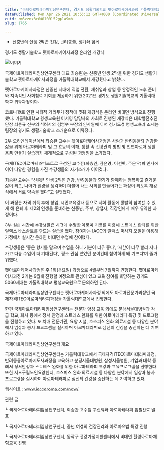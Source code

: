 ```yaml
---
title: "국제아로마테라피임상연구센터, 경기도 생활기술학교 펫아로마케어사과정 가톨릭대학교서 개강"
datePublished: Mon Apr 26 2021 10:53:12 GMT+0000 (Coordinated Universal Time)
cuid: cm6zznx3r000l09l52gp1a9mh
slug: 1765

---
```



- 신중년의 인생 2막은 건강, 반려동물, 향기와 함께

경기도 생활기술학교 펫아로마케어사과정 온라인 개강식

![이미지](https://cdn.hashnode.com/res/hashnode/image/upload/v1739248521409/7311cc26-c3e1-45c7-9d15-452f859753fe.jpeg)

국제아로마테라피임상연구센터(대표 최승완)는 신중년 인생 2막을 위한 경기도 생활기술학교 펫아로마케어사과정을 가톨릭대학교에서 개강했다고 밝혔다.

펫아로마케어사과정은 신중년 세대에 직업 전환, 재취업과 창업 등 안정적인 노후 준비와 지속적인 사회참여 기회를 제공하기 위한 2021년 경기도 생활기술학교의 가톨릭대학교 위탁과정이다.

코로나19로 인한 사회적 거리두기 정책에 맞춰 개강식은 온라인 비대면 방식으로 진행했다. 가톨릭대학교 평생교육원 이서영 담당자의 사회로 진행된 개강식은 대학발전추진단장 최준규 신부의 격려사와 김명수 부장의 인사말에 이어 경기도청 평생교육과 조새봄 팀장의 경기도 생활기술학교 소개순으로 이뤄졌다.

2부 오리엔테이션에서 최승완 교수는 펫아로마케어사과정은 사람과 반려동물의 건강한 삶을 위해 아로마테라피 및 그 효능의 이해, 생활 속 건강관리 방법 및 천연아로마 생활용품 만들기 실습까지 체계적으로 구성된 과정임을 소개했다.

국제ITEC아로마테라피스트로 구성된 교수진(최승완, 김윤경, 이선민, 주은우)의 인사에 이어 다양한 경험을 가진 수강생들의 자기소개가 이어졌다.

최승완 교수는 “신중년 인생 2막은 건강, 반려동물과 향기가 함께하는 행복하고 즐거운 삶이 되고, 나아가 환경을 생각하며 더불어 사는 사회를 만들어가는 과정이 되도록 개강식에서 서로 약속을 했다”고 설명했다.

이 과정은 자격 취득 후에 창업, 시민교육강사 등으로 사회 활동에 활발히 참여할 수 있게 해 은퇴 후 제2의 인생을 준비하는 신중년, 주부, 창업자, 직장인에게 매우 유익한 과정이다.

3부 실습 시간에 수강생들은 사전에 수령한 아로마 키트를 이용해 스트레스 완화를 위한 릴랙스 바스솔트를 만드는 실습을 했다. 참여자는 IACC의 릴랙스 마사지 오일을 이용해 가정에서 실시간 온라인 비대면 수업에 참여했다.

수강생들은 ‘좋은 향기를 맡으며 수업을 하니 기분이 너무 좋다’, ‘시간이 너무 빨리 지나가고 다음 수업이 더 기대된다’, ‘평소 관심 있었던 분야인데 참여하게 돼 기쁘다’며 즐거워했다.

펫아로마케어사과정은 주 1회(목요일) 과정으로 4월부터 7월까지 진행한다. 펫아로마케어사과정 2기는 9월에 진행할 예정으로 관심이 있고 교육 참여를 희망하는 경기도 5060세대는 가톨릭대학교 평생교육원으로 문의하면 된다.

국제아로마테라피임상연구센터는 펫아로마케어사과정 외에도 아로마전문가과정인 국제자격ITEC아로마테라피과정을 가톨릭대학교에서 진행한다.

한편 국제아로마테라피임상연구센터는 전문가 양성 교육 외에도 분당서울대병원과 각급 학교, 회사 등에서 정서 안정과 스트레스 완화를 위한 아로마테라피 특강 및 프로그램을 진행하고 있다. 또 치매 전문기관, 요양 시설, 호스피스 완화 의료시설 등 다양한 분야에서 임상과 봉사 프로그램을 실시하며 아로마테라피로 심신의 건강을 증진하는 데 기여하고 있다.

국제아로마테라피임상연구센터 개요

국제아로마테라피임상연구센터는 가톨릭대학교에서 국제자격ITEC아로마테라피과정, 반려동물아로마지도사과정을 교육하고 분당서울대병원, 삼성서울병원, 기업과 대학 등에서 정서안정과 스트레스 완화를 위한 아로마테라피 특강과 교육프로그램을 진행한다. 또한 서초구립노인요양센터, 호스피스 완화 의료시설 등 다양한 분야에서 임상과 봉사 프로그램을 실시하며 아로마테라피로 심신의 건강을 증진하는 데 기여하고 있다.

웹사이트 : www.iaccaroma.com/new/

관련 글

└ 국제아로마테라피임상연구센터, 최승완 교수팀 두산백과 아로마테라피 집필완료 발표

└ 국제아로마테라피임상연구센터, 중년 여성의 건강관리와 아로마요법 특강 진행

└ 국제아로마테라피임상연구센터, 동작구 건강가정지원센터에서 비대면 힐링아로마체험교육 진행